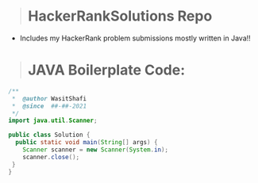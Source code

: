># HackerRankSolutions Repo
  * Includes my HackerRank problem submissions mostly written in Java!!

># JAVA Boilerplate Code:

```java
/**
 *  @author WasitShafi
 *  @since  ##-##-2021
 */
import java.util.Scanner;

public class Solution {
  public static void main(String[] args) {
    Scanner scanner = new Scanner(System.in);
    scanner.close();
 }
}
```
